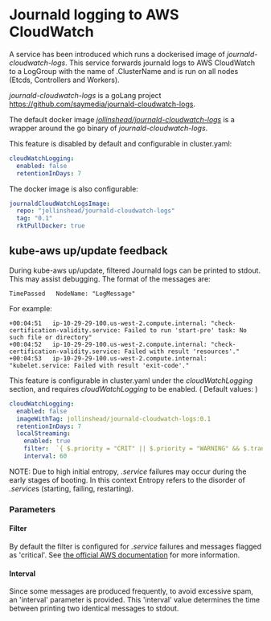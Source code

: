 # Journald logging to AWS CloudWatch

A service has been introduced which runs a dockerised image of *journald-cloudwatch-logs*. This service forwards journald logs to AWS CloudWatch to a LogGroup with the name of .ClusterName and is run on all nodes (Etcds, Controllers and Workers).

*journald-cloudwatch-logs* is a goLang project https://github.com/saymedia/journald-cloudwatch-logs.

The default docker image *[jollinshead/journald-cloudwatch-logs](https://hub.docker.com/r/jollinshead/journald-cloudwatch-logs/)* is a wrapper around the go binary of *journald-cloudwatch-logs*.

This feature is disabled by default and configurable in cluster.yaml:

```yaml
cloudWatchLogging:
  enabled: false
  retentionInDays: 7
```


The docker image is also configurable:

```yaml
journaldCloudWatchLogsImage:
  repo: "jollinshead/journald-cloudwatch-logs"
  tag: "0.1"
  rktPullDocker: true
```

## kube-aws up/update feedback

During kube-aws up/update, filtered Journald logs can be printed to stdout. This may assist debugging.
The format of the messages are:
```
TimePassed   NodeName: "LogMessage"
```
For example:
```
+00:04:51	ip-10-29-29-100.us-west-2.compute.internal: "check-certification-validity.service: Failed to run 'start-pre' task: No such file or directory"
+00:04:52	ip-10-29-29-100.us-west-2.compute.internal: "check-certification-validity.service: Failed with result 'resources'."
+00:04:53	ip-10-29-29-100.us-west-2.compute.internal: "kubelet.service: Failed with result 'exit-code'."
```

This feature is configurable in cluster.yaml under the *cloudWatchLogging* section, and requires *cloudWatchLogging* to be enabled.
( Default values: )

```yaml
cloudWatchLogging:
  enabled: false
  imageWithTag: jollinshead/journald-cloudwatch-logs:0.1
  retentionInDays: 7
  localStreaming:
    enabled: true
    filter:  `{ $.priority = "CRIT" || $.priority = "WARNING" && $.transport = "journal" && $.systemdUnit = "init.scope" }`
    interval: 60
```

NOTE: Due to high initial entropy, *.service* failures may occur during the early stages of booting.
In this context Entropy refers to the disorder of *.service*s (starting, failing, restarting).

### Parameters

#### Filter
By default the filter is configured for *.service* failures and messages flagged as 'critical'.
See [the official AWS documentation](http://docs.aws.amazon.com/AmazonCloudWatch/latest/logs/FilterAndPatternSyntax.html) for more information.

#### Interval
Since some messages are produced frequently, to avoid excessive spam, an 'interval' parameter is provided.
This 'interval' value determines the time between printing two identical messages to stdout.

